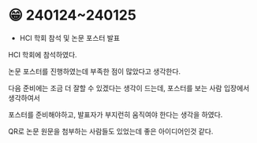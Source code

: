 # 😁 240124\~240125

* HCI 학회 참석 및 논문 포스터 발표

HCI 학회에 참석하였다.

논문 포스터를 진행하였는데 부족한 점이 많았다고 생각한다.

다음 준비에는 조금 더 잘할 수 있겠다는 생각이 드는데, 포스터를 보는 사람 입장에서 생각하여서

포스터를 준비해야하고, 발표자가 부지런히 움직여야 한다는 생각을 하였다.

QR로 논문 원문을 첨부하는 사람들도 있었는데 좋은 아이디어인것 같다.
